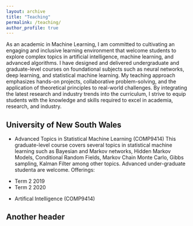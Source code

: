 ```yaml
---
layout: archive
title: "Teaching"
permalink: /teaching/
author_profile: true
---
```


As an academic in Machine Learning, I am committed to cultivating an engaging and inclusive learning environment that welcome students to explore complex topics in artificial intelligence, machine learning, and advanced algorithms. I have designed and delivered undergraduate and graduate-level courses on foundational subjects such as neural networks, deep learning, and statistical machine learning. My teaching approach emphasizes hands-on projects, collaborative problem-solving, and the application of theoretical principles to real-world challenges. By integrating the latest research and industry trends into the curriculum, I strive to equip students with the knowledge and skills required to excel in academia, research, and industry.

University of New South Wales
-----

* Advanced Topics in Statistical Machine Learning (COMP9414)
This graduate-level course covers several topics in statistical machine learning such as Bayesian and Markov networks, Hidden Markov Models, Conditional Random Fields, Markov Chain Monte Carlo, Gibbs sampling, Kalman Filter among other topics. Advanced under-graduate studenta are welcome.
Offerings:
- Term 2 2019
- Term 2 2020



* Artifical Intelligence (COMP9414)


Another header
-----